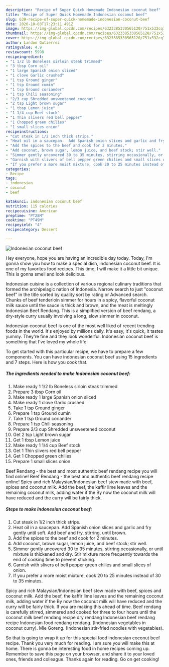 ```yaml
---
description: "Recipe of Super Quick Homemade Indonesian coconut beef"
title: "Recipe of Super Quick Homemade Indonesian coconut beef"
slug: 639-recipe-of-super-quick-homemade-indonesian-coconut-beef
date: 2020-10-03T17:23:11.491Z
image: https://img-global.cpcdn.com/recipes/6323385330565120/751x532cq70/indonesian-coconut-beef-recipe-main-photo.jpg
thumbnail: https://img-global.cpcdn.com/recipes/6323385330565120/751x532cq70/indonesian-coconut-beef-recipe-main-photo.jpg
cover: https://img-global.cpcdn.com/recipes/6323385330565120/751x532cq70/indonesian-coconut-beef-recipe-main-photo.jpg
author: Landon Gutierrez
ratingvalue: 4.9
reviewcount: 5998
recipeingredient:
- "1 1/2 lb Boneless sirloin steak trimmed"
- "3 tbsp Corn oil"
- "1 large Spanish onion sliced"
- "1 clove Garlic crushed"
- "1 tsp Ground ginger"
- "1 tsp Ground cumin"
- "1 tsp Ground coriander"
- "1 tsp Chili seasoning"
- "2/3 cup Shredded unsweetened coconut"
- "2 tsp Light brown sugar"
- "1 tbsp Lemon juice"
- "1 1/4 cup Beef stock"
- "1 Thin slivers red bell pepper"
- "1 Chopped green chilies"
- "1 small slices onion"
recipeinstructions:
- "Cut steak in 1/2 inch thick strips."
- "Heat oil in a saucepan.  Add Spanish onion slices and garlic and fry gently until soft.  Add beef and fry, stirring, until brown."
- "Add the spices to the beef and cook for 2 minutes."
- "Add coconut, brown sugar, lemon juice, and beef stock; stir well."
- "Simmer gently uncovered 30 to 35 minutes, stirring occasionally, or until mixture is thickened and dry.  Stir mixture more frequently towards the end of cooking time to prevent sticking."
- "Garnish with slivers of bell pepper green chilies and small slices of onion."
- "If you prefer a more moist mixture, cook 20 to 25 minutes instead of 30 to 35 minutes."
categories:
- Recipe
tags:
- indonesian
- coconut
- beef

katakunci: indonesian coconut beef 
nutrition: 115 calories
recipecuisine: American
preptime: "PT28M"
cooktime: "PT49M"
recipeyield: "4"
recipecategory: Dessert

---
```



![Indonesian coconut beef](https://img-global.cpcdn.com/recipes/6323385330565120/751x532cq70/indonesian-coconut-beef-recipe-main-photo.jpg)

Hey everyone, hope you are having an incredible day today. Today, I'm gonna show you how to make a special dish, indonesian coconut beef. It is one of my favorites food recipes. This time, I will make it a little bit unique. This is gonna smell and look delicious.

Indonesian cuisine is a collection of various regional culinary traditions that formed the archipelagic nation of Indonesia. Narrow search to just &#34;coconut beef&#34; in the title sorted by quality sort by rating or Advanced search. Chunks of beef tenderloin simmer for hours in a spicy, flavorful coconut milk sauce until the sauce is thick and brown, and the meat is meltingly Indonesian Beef Rendang. This is a simplified version of beef rendang, a dry-style curry usually involving a long, slow simmer in coconut.

Indonesian coconut beef is one of the most well liked of recent trending foods in the world. It's enjoyed by millions daily. It's easy, it's quick, it tastes yummy. They're fine and they look wonderful. Indonesian coconut beef is something that I've loved my whole life.


To get started with this particular recipe, we have to prepare a few components. You can have indonesian coconut beef using 15 ingredients and 7 steps. Here is how you cook that.

<!--inarticleads1-->

##### The ingredients needed to make Indonesian coconut beef:

1. Make ready 1 1/2 lb Boneless sirloin steak trimmed
1. Prepare 3 tbsp Corn oil
1. Make ready 1 large Spanish onion sliced
1. Make ready 1 clove Garlic crushed
1. Take 1 tsp Ground ginger
1. Prepare 1 tsp Ground cumin
1. Take 1 tsp Ground coriander
1. Prepare 1 tsp Chili seasoning
1. Prepare 2/3 cup Shredded unsweetened coconut
1. Get 2 tsp Light brown sugar
1. Get 1 tbsp Lemon juice
1. Make ready 1 1/4 cup Beef stock
1. Get 1 Thin slivers red bell pepper
1. Get 1 Chopped green chilies
1. Prepare 1 small slices onion


Beef Rendang - the best and most authentic beef rendang recipe you will find online! Beef Rendang - the best and authentic beef rendang recipe online! Spicy and rich Malaysian/Indonesian beef stew made with beef, spices and coconut milk. Add the beef, the kaffir lime leaves and the remaining coconut milk, adding water if the By now the coconut milk will have reduced and the curry will be fairly thick. 

<!--inarticleads2-->

##### Steps to make Indonesian coconut beef:

1. Cut steak in 1/2 inch thick strips.
1. Heat oil in a saucepan.  Add Spanish onion slices and garlic and fry gently until soft.  Add beef and fry, stirring, until brown.
1. Add the spices to the beef and cook for 2 minutes.
1. Add coconut, brown sugar, lemon juice, and beef stock; stir well.
1. Simmer gently uncovered 30 to 35 minutes, stirring occasionally, or until mixture is thickened and dry.  Stir mixture more frequently towards the end of cooking time to prevent sticking.
1. Garnish with slivers of bell pepper green chilies and small slices of onion.
1. If you prefer a more moist mixture, cook 20 to 25 minutes instead of 30 to 35 minutes.


Spicy and rich Malaysian/Indonesian beef stew made with beef, spices and coconut milk. Add the beef, the kaffir lime leaves and the remaining coconut milk, adding water if the By now the coconut milk will have reduced and the curry will be fairly thick. If you are making this ahead of time. Beef rendang is carefully stirred, simmered and cooked for three to four hours until the coconut milk beef rendang recipe dry rendang Indonesian beef rendang recipe Indonesian food rendang rendang. (Indonesian vegetables in coconut curry). Mie Goreng. (Indonesian stir-fried noodles with vegetables). 

So that is going to wrap it up for this special food indonesian coconut beef recipe. Thank you very much for reading. I am sure you will make this at home. There is gonna be interesting food in home recipes coming up. Remember to save this page on your browser, and share it to your loved ones, friends and colleague. Thanks again for reading. Go on get cooking!
